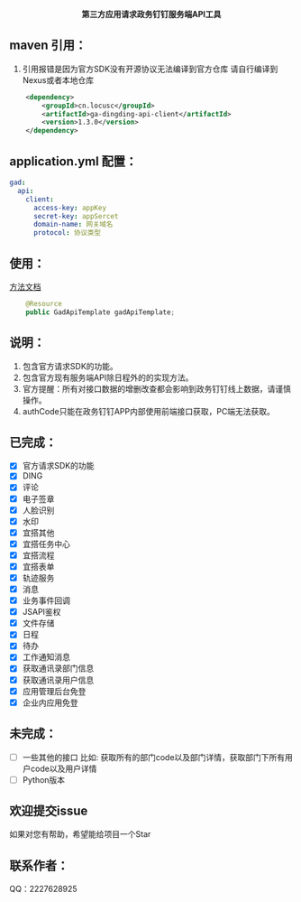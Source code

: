 <p align="center">
	<strong>第三方应用请求政务钉钉服务端API工具</strong>
</p>

## maven 引用：
1. 引用报错是因为官方SDK没有开源协议无法编译到官方仓库 请自行编译到Nexus或者本地仓库
```xml
    <dependency>
        <groupId>cn.locusc</groupId>
        <artifactId>ga-dingding-api-client</artifactId>
        <version>1.3.0</version>
    </dependency>
```
## application.yml 配置：
```yaml
gad:
  api:
    client:
      access-key: appKey
      secret-key: appSercet
      domain-name: 网关域名
      protocol: 协议类型
```
## 使用：
[方法文档](https://www.gad-docs.locusc.cn/)
```java
    @Resource
    public GadApiTemplate gadApiTemplate;
```
## 说明：
1. 包含官方请求SDK的功能。
2. 包含官方现有服务端API除日程外的的实现方法。
3. 官方提醒：所有对接口数据的增删改查都会影响到政务钉钉线上数据，请谨慎操作。
4. authCode只能在政务钉钉APP内部使用前端接口获取，PC端无法获取。
## 已完成：
* [x] 官方请求SDK的功能 
* [x] DING
* [x] 评论
* [x] 电子签章
* [x] 人脸识别
* [x] 水印
* [x] 宜搭其他
* [x] 宜搭任务中心
* [x] 宜搭流程
* [x] 宜搭表单
* [x] 轨迹服务
* [x] 消息
* [x] 业务事件回调
* [x] JSAPI鉴权
* [x] 文件存储
* [x] 日程
* [x] 待办
* [x] 工作通知消息
* [x] 获取通讯录部门信息
* [x] 获取通讯录用户信息
* [x] 应用管理后台免登
* [x] 企业内应用免登
## 未完成：
* [ ] 一些其他的接口 比如: 获取所有的部门code以及部门详情，获取部门下所有用户code以及用户详情
* [ ] Python版本
## 欢迎提交issue
如果对您有帮助，希望能给项目一个Star
## 联系作者：
QQ：2227628925
